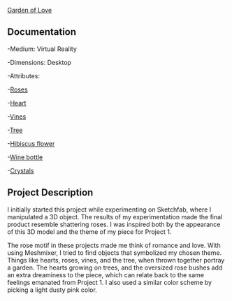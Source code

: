   [Garden of Love](https://skfb.ly/6ISoy)

## Documentation
 -Medium: Virtual Reality
 
 -Dimensions: Desktop
  
 -Attributes: 
 
 -[Roses](https://poly.google.com/view/aHGWuZ3PD4s)
 
 -[Heart](https://poly.google.com/view/8RA5hHU5g)
 
 -[Vines](https://poly.google.com/view/cnimalnLIEA)
 
 -[Tree](https://poly.google.com/view/aPFov1IaCW)
 
 -[Hibiscus flower](https://poly.google.com/view/fQVeG1obY8u)
 
 -[Wine bottle](https://poly.google.com/view/ewX7Dgdj3f)
 
 -[Crystals](https://poly.google.com/view/5wGpIRD2AKD)

## Project Description
 I initially started this project while experimenting on Sketchfab, where I manipulated a 3D object. The results of my experimentation 
 made the final product resemble shattering roses. I was inspired both by the appearance of this 3D model and the theme of my piece for 
 Project 1. 
 
 The rose motif in these projects made me think of romance and love. With using Meshmixer, I tried to find objects that symbolized my 
 chosen theme. Things like hearts, roses, vines, and the tree, when thrown together portray a garden. The hearts growing on trees, and the
 oversized rose bushes add an extra dreaminess to the piece, which can relate back to the same feelings emanated from Project 1. I also 
 used a similar color scheme by picking a light dusty pink color.
